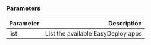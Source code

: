 <!-- usedin: [ _maestro/Toolbelt] - post: -->


### Parameters


|       Parameter             |      	 Description     	         |
| :---------------------------| ------------------------------------:|
| list                        |  List the available EasyDeploy apps  |

